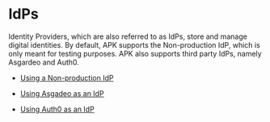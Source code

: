 # IdPs

Identity Providers, which are also referred to as IdPs, store and manage digital identities. By default, APK supports the Non-production IdP, which is only meant for testing purposes. APK also supports third party IdPs, namely Asgardeo and Auth0.

- [Using a Non-production IdP](non-production-idp.md)

- [Using Asgadeo as an IdP](asgadeo-idp.md)

- [Using Auth0 as an IdP](auth0-idp.md)
